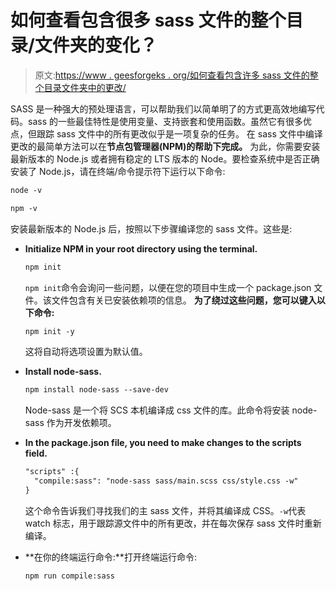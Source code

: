 # 如何查看包含很多 sass 文件的整个目录/文件夹的变化？

> 原文:[https://www . geesforgeks . org/如何查看包含许多 sass 文件的整个目录文件夹中的更改/](https://www.geeksforgeeks.org/how-to-see-the-changes-in-whole-directory-folder-containing-many-sass-files/)

SASS 是一种强大的预处理语言，可以帮助我们以简单明了的方式更高效地编写代码。sass 的一些最佳特性是使用变量、支持嵌套和使用函数。虽然它有很多优点，但跟踪 sass 文件中的所有更改似乎是一项复杂的任务。
在 sass 文件中编译更改的最简单方法可以在**节点包管理器(NPM)的帮助下完成。**
为此，你需要安装最新版本的 Node.js 或者拥有稳定的 LTS 版本的 Node。要检查系统中是否正确安装了 Node.js，请在终端/命令提示符下运行以下命令:

```html
node -v 

npm -v 

```

安装最新版本的 Node.js 后，按照以下步骤编译您的 sass 文件。这些是:

*   **Initialize NPM in your root directory using the terminal.**

    ```html
    npm init
    ```

    `npm init`命令会询问一些问题，以便在您的项目中生成一个 package.json 文件。该文件包含有关已安装依赖项的信息。
    **为了绕过这些问题，您可以键入以下命令:**

    ```html
    npm init -y
    ```

    这将自动将选项设置为默认值。

*   **Install node-sass.**

    ```html
    npm install node-sass --save-dev

    ```

    Node-sass 是一个将 SCS 本机编译成 css 文件的库。此命令将安装 node-sass 作为开发依赖项。

*   **In the package.json file, you need to make changes to the scripts field.**

    ```html
    "scripts" :{
      "compile:sass": "node-sass sass/main.scss css/style.css -w"
    }
    ```

    这个命令告诉我们寻找我们的主 sass 文件，并将其编译成 CSS。`-w`代表 watch 标志，用于跟踪源文件中的所有更改，并在每次保存 sass 文件时重新编译。

*   **在你的终端运行命令:**打开终端运行命令:

    ```html
    npm run compile:sass

    ```